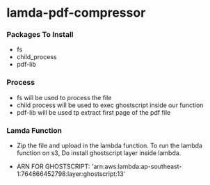 # lamda-pdf-compressor

### Packages To Install
  - fs
  - child_process
  - pdf-lib
  
### Process

* fs will be used to process the file
* child process will be used to exec ghostscript inside our function
* pdf-lib will be used tp extract first page of the pdf file

### Lamda Function
* Zip the file and upload in the lambda function. To run the lambda function on s3, Do install ghostscript layer inside lambda.
- ARN FOR GHOSTSCRIPT: 'arn:aws:lambda:ap-southeast-1:764866452798:layer:ghostscript:13'

